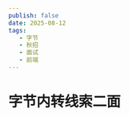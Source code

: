 ```yaml
---
publish: false
date: 2025-08-12
tags:
   - 字节
   - 秋招
   - 面试
   - 前端
---
```


# 字节内转线索二面

<!-- TODO -->
